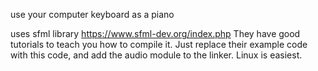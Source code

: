 use your computer keyboard as a piano

uses sfml library
https://www.sfml-dev.org/index.php
They have good tutorials to teach you how to compile it. Just replace their example code with this code, and add the audio module to the linker. Linux is easiest.

